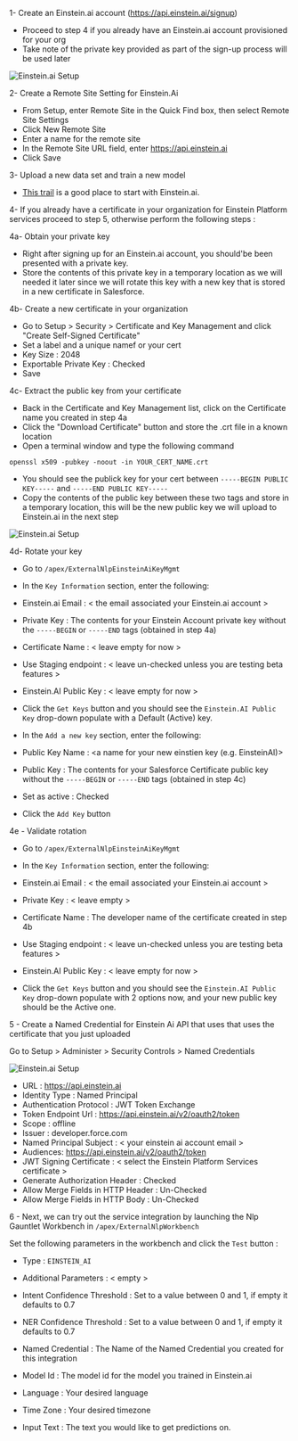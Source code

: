 1- Create an Einstein.ai account (https://api.einstein.ai/signup) 

- Proceed to step 4 if you already have an Einstein.ai account provisioned for your org
- Take note of the private key provided as part of the sign-up process will be used later

![Einstein.ai Setup](/docs/guides/images/einsteinAi/eai1.png?raw=true)

2- Create a Remote Site Setting for Einstein.Ai 

- From Setup, enter Remote Site in the Quick Find box, then select Remote Site Settings
- Click New Remote Site
- Enter a name for the remote site
- In the Remote Site URL field, enter https://api.einstein.ai
- Click Save

3- Upload a new data set and train a new model

- [This trail](https://trailhead.salesforce.com/en/content/learn/modules/einstein_intent_basics/einstein_intent_basics_prep) is a good place to start with Einstein.ai.

4- If you already have a certificate in your organization for Einstein Platform services proceed to step 5, otherwise perform the following steps :

4a- Obtain your private key 

- Right after signing up for an Einstein.ai account, you should'be been presented with a private key.
- Store the contents of this private key in a temporary location as we will needed it later since we will rotate this key with a new key that is stored in a new certificate in Salesforce.

4b- Create a new certificate in your organization

- Go to Setup > Security > Certificate and Key Management and click "Create Self-Signed Certificate"
- Set a label and a unique namef or your cert
- Key Size : 2048
- Exportable Private Key : Checked
- Save

4c- Extract the public key from your certificate

- Back in the Certificate and Key Management list, click on the Certificate name you created in step 4a
- Click the "Download Certificate" button and store the .crt file in a known location
- Open a terminal window and type the following command

`openssl x509 -pubkey -noout -in YOUR_CERT_NAME.crt`

- You should see the publick key for your cert between `-----BEGIN PUBLIC KEY-----` and `-----END PUBLIC KEY-----`
- Copy the contents of the public key between these two tags and store in a temporary location, this will be the new public key we will upload to Einstein.ai in the next step

![Einstein.ai Setup](/docs/guides/images/einsteinAi/eai2.png?raw=true)

4d- Rotate your key

- Go to `/apex/ExternalNlpEinsteinAiKeyMgmt`
- In the `Key Information` section, enter the following:

- Einstein.ai Email : < the email associated your Einstein.ai account >
- Private Key : The contents for your Einstein Account private key without the `-----BEGIN` or `-----END` tags (obtained in step 4a)
- Certificate Name : < leave empty for now >
- Use Staging endpoint : < leave un-checked unless you are testing beta features >
- Einstein.AI Public Key : < leave empty for now >

- Click the `Get Keys` button and you should see the `Einstein.AI Public Key` drop-down populate with a Default (Active) key.

- In the `Add a new key` section, enter the following:

- Public Key Name : <a name for your new einstien key (e.g. EinsteinAI)>
- Public Key : The contents for your Salesforce Certificate public key without the `-----BEGIN` or `-----END` tags (obtained in step 4c)
- Set as active : Checked

- Click the `Add Key` button

4e - Validate rotation

- Go to `/apex/ExternalNlpEinsteinAiKeyMgmt`

- In the `Key Information` section, enter the following:
- Einstein.ai Email : < the email associated your Einstein.ai account >
- Private Key : < leave empty >
- Certificate Name : The developer name of the certificate created in step 4b
- Use Staging endpoint : < leave un-checked unless you are testing beta features >
- Einstein.AI Public Key : < leave empty for now >

- Click the `Get Keys` button and you should see the `Einstein.AI Public Key` drop-down populate with 2 options now, and your new public key should be the Active one.


5 - Create a Named Credential for Einstein Ai API that uses that uses the certificate that you just uploaded

Go to Setup > Administer > Security Controls > Named Credentials

![Einstein.ai Setup](/docs/guides/images/einsteinAi/einstein1.png?raw=true)

- URL : https://api.einstein.ai
- Identity Type : Named Principal
- Authentication Protocol : JWT Token Exchange
- Token Endpoint Url : https://api.einstein.ai/v2/oauth2/token
- Scope : offline
- Issuer : developer.force.com
- Named Principal Subject : < your einstein ai account email >
- Audiences: https://api.einstein.ai/v2/oauth2/token
- JWT Signing Certificate : < select the Einstein Platform Services certificate >
- Generate Authorization Header : Checked
- Allow Merge Fields in HTTP Header : Un-Checked
- Allow Merge Fields in HTTP Body : Un-Checked


6 - Next, we can try out the service integration by launching the Nlp Gauntlet Workbench in `/apex/ExternalNlpWorkbench`

Set the following parameters in the workbench and click the `Test` button :

- Type :  `EINSTEIN_AI`
- Additional Parameters : < empty >
- Intent Confidence Threshold : Set to a value between 0 and 1, if empty it defaults to 0.7
- NER Confidence Threshold : Set to a value between 0 and 1, if empty it defaults to 0.7

- Named Credential : The Name of the Named Credential you created for this integration
- Model Id : The model id for the model you trained in Einstein.ai


- Language : Your desired language
- Time Zone : Your desired timezone
- Input Text : The text you would like to get predictions on. 